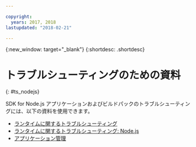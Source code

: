 ```yaml
---

copyright:
  years: 2017, 2018
lastupdated: "2018-02-21"

---
```


{:new_window: target="_blank"}
{:shortdesc: .shortdesc}

# トラブルシューティングのための資料
{: #ts_nodejs}

SDK for Node.js アプリケーションおよびビルドパックのトラブルシューティングには、以下の資料を使用できます。

* [ランタイムに関するトラブルシューティング](../common/ts_runtimes.html#runtimes)
* [ランタイムに関するトラブルシューティング: Node.js](../common/ts_runtimes.html#ts_nodejs)
* [アプリケーション管理](../common/app_mng.html)

